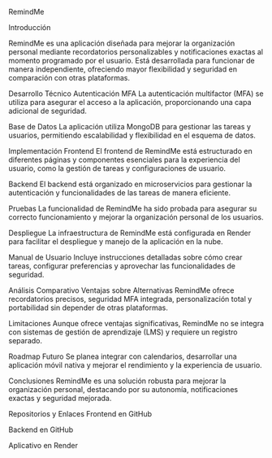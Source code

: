 RemindMe

Introducción

RemindMe es una aplicación diseñada para mejorar la organización personal mediante recordatorios personalizables y notificaciones exactas al momento programado por el usuario. Está desarrollada para funcionar de manera independiente, ofreciendo mayor flexibilidad y seguridad en comparación con otras plataformas.

Desarrollo Técnico
Autenticación MFA
La autenticación multifactor (MFA) se utiliza para asegurar el acceso a la aplicación, proporcionando una capa adicional de seguridad.

Base de Datos
La aplicación utiliza MongoDB para gestionar las tareas y usuarios, permitiendo escalabilidad y flexibilidad en el esquema de datos.

Implementación
Frontend
El frontend de RemindMe está estructurado en diferentes páginas y componentes esenciales para la experiencia del usuario, como la gestión de tareas y configuraciones de usuario.

Backend
El backend está organizado en microservicios para gestionar la autenticación y funcionalidades de las tareas de manera eficiente.

Pruebas
La funcionalidad de RemindMe ha sido probada para asegurar su correcto funcionamiento y mejorar la organización personal de los usuarios.

Despliegue
La infraestructura de RemindMe está configurada en Render para facilitar el despliegue y manejo de la aplicación en la nube.

Manual de Usuario
Incluye instrucciones detalladas sobre cómo crear tareas, configurar preferencias y aprovechar las funcionalidades de seguridad.

Análisis Comparativo
Ventajas sobre Alternativas
RemindMe ofrece recordatorios precisos, seguridad MFA integrada, personalización total y portabilidad sin depender de otras plataformas.

Limitaciones
Aunque ofrece ventajas significativas, RemindMe no se integra con sistemas de gestión de aprendizaje (LMS) y requiere un registro separado.

Roadmap Futuro
Se planea integrar con calendarios, desarrollar una aplicación móvil nativa y mejorar el rendimiento y la experiencia de usuario.

Conclusiones
RemindMe es una solución robusta para mejorar la organización personal, destacando por su autonomía, notificaciones exactas y seguridad mejorada.

Repositorios y Enlaces
Frontend en GitHub

Backend en GitHub

Aplicativo en Render
